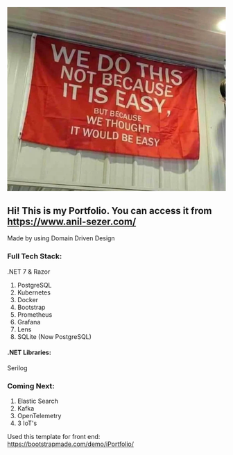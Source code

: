 ![It's a joke about my struggles with the cluster](we-thought-it-would-be-easy.webp)


Hi! This is my Portfolio. You can access it from https://www.anil-sezer.com/
---
Made by using Domain Driven Design

### Full Tech Stack:
.NET 7 & Razor

1. PostgreSQL
2. Kubernetes
3. Docker
4. Bootstrap
5. Prometheus
6. Grafana
7. Lens
8. SQLite (Now PostgreSQL)


#### .NET Libraries:
Serilog

### Coming Next:
1. Elastic Search
2. Kafka
3. OpenTelemetry
4. 3 IoT's


Used this template for front end: https://bootstrapmade.com/demo/iPortfolio/
